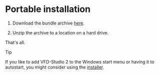 # Portable installation

1. Download the bundle archive [here](https://github.com/CypaxNET/VFD-Studio2/releases).

2. Unzip the archive to a location on a hard drive.

That's all.

> [!TIP]
> If you like to add VFD-Studio 2 to the Windows start menu or having it to autostart, you might consider using the [installer](./1_Installation.md).